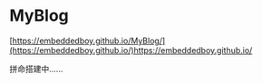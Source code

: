 # MyBlog
[https://embeddedboy.github.io/MyBlog/](https://embeddedboy.github.io/)https://embeddedboy.github.io/

拼命搭建中......